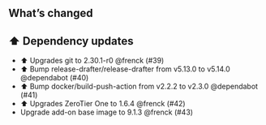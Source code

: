 ## What’s changed

## ⬆️ Dependency updates

- ⬆ Upgrades git to 2.30.1-r0 @frenck (#39)
- ⬆️ Bump release-drafter/release-drafter from v5.13.0 to v5.14.0 @dependabot (#40)
- ⬆️ Bump docker/build-push-action from v2.2.2 to v2.3.0 @dependabot (#41)
- ⬆ Upgrades ZeroTier One to 1.6.4 @frenck (#42)
- Upgrade add-on base image to 9.1.3 @frenck (#43)
